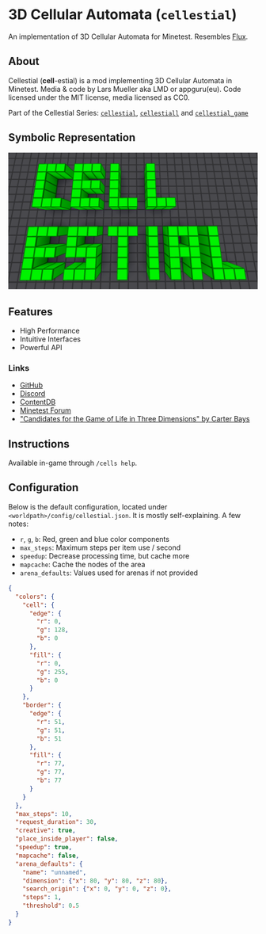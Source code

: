 # 3D Cellular Automata (`cellestial`)

An implementation of 3D Cellular Automata for Minetest. Resembles [Flux](https://forum.minetest.net/viewtopic.php?f=15&t=20498).

## About

Cellestial (**cell**-estial) is a mod implementing 3D Cellular Automata in Minetest. Media & code by Lars Mueller aka LMD or appguru(eu). Code licensed under the MIT license, media licensed as CC0. 

Part of the Cellestial Series: [`cellestial`](https://github.com/appgurueu/cellestial), [`cellestiall`](https://github.com/appgurueu/cellestiall) and [`cellestial_game`](https://github.com/appgurueu/cellestial_game)

## Symbolic Representation

![Screenshot](screenshot.png)

## Features

* High Performance
* Intuitive Interfaces
* Powerful API

### Links

* [GitHub](https://github.com/appgurueu/cellestial)
* [Discord](https://discordapp.com/invite/ysP74by)
* [ContentDB](https://content.minetest.net/packages/LMD/cellestial)
* [Minetest Forum](https://forum.minetest.net/viewtopic.php?f=9&t=24456)
* ["Candidates for the Game of Life in Three Dimensions" by Carter Bays](http://wpmedia.wolfram.com/uploads/sites/13/2018/02/01-3-1.pdf)

## Instructions

Available in-game through `/cells help`.

## Configuration

Below is the default configuration, located under `<worldpath>/config/cellestial.json`. It is mostly self-explaining. A few notes:

* `r`, `g`, `b`: Red, green and blue color components
* `max_steps`: Maximum steps per item use / second
* `speedup`: Decrease processing time, but cache more
* `mapcache`: Cache the nodes of the area
* `arena_defaults`: Values used for arenas if not provided

```json
{
  "colors": {
    "cell": {
      "edge": {
        "r": 0,
        "g": 128,
        "b": 0
      },
      "fill": {
        "r": 0,
        "g": 255,
        "b": 0
      }
    },
    "border": {
      "edge": {
        "r": 51,
        "g": 51,
        "b": 51
      },
      "fill": {
        "r": 77,
        "g": 77,
        "b": 77
      }
    }
  },
  "max_steps": 10,
  "request_duration": 30,
  "creative": true,
  "place_inside_player": false,
  "speedup": true,
  "mapcache": false,
  "arena_defaults": {
    "name": "unnamed",
    "dimension": {"x": 80, "y": 80, "z": 80},
    "search_origin": {"x": 0, "y": 0, "z": 0},
    "steps": 1,
    "threshold": 0.5
  }
}
```